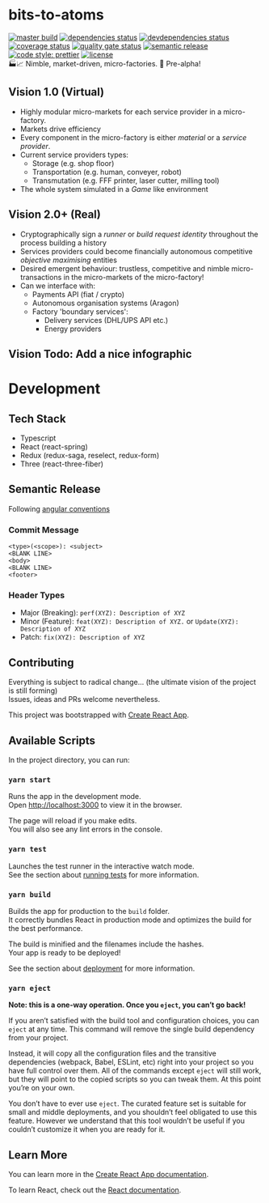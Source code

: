 # bits-to-atoms
[![master build](https://github.com/ThomasGale/bits-to-atoms/workflows/build/badge.svg?branch=master "master build")](https://github.com/ThomasGale/bits-to-atoms/actions?query=workflow%3Abuild) [![dependencies status](https://david-dm.org/thomasgale/bits-to-atoms/status.svg)](https://david-dm.org/thomasgale/bits-to-atoms) [![devdependencies status](https://david-dm.org/thomasgale/bits-to-atoms/dev-status.svg)](https://david-dm.org/thomasgale/bits-to-atoms?type=dev) [![coverage status](https://coveralls.io/repos/github/ThomasGale/bits-to-atoms/badge.svg?branch=master&kill_cache=1 "coverage status")](https://coveralls.io/github/ThomasGale/bits-to-atoms?branch=master) [![quality gate status](https://sonarcloud.io/api/project_badges/measure?project=ThomasGale_bits-to-atoms&metric=alert_status "quality status")](https://sonarcloud.io/dashboard?id=ThomasGale_bits-to-atoms) [![semantic release](https://img.shields.io/badge/%20%20%F0%9F%93%A6%F0%9F%9A%80-semantic--release-e10079.svg)](https://github.com/semantic-release/semantic-release) [![code style: prettier](https://img.shields.io/badge/code_style-prettier-ff69b4.svg)](https://github.com/prettier/prettier) [![license](https://img.shields.io/github/license/thomasgale/bits-to-atoms "license")](https://github.com/ThomasGale/bits-to-atoms/blob/master/LICENSE)  
🏭📈 Nimble, market-driven, micro-factories. 🚧 Pre-alpha!

## Vision 1.0 (Virtual)
- Highly modular micro-markets for each service provider in a micro-factory.
- Markets drive efficiency
- Every component in the micro-factory is either *material* or a *service provider*. 
- Current service providers types:
    - Storage (e.g. shop floor)
    - Transportation (e.g. human, conveyer, robot)
    - Transmutation (e.g. FFF printer, laser cutter, milling tool)
- The whole system simulated in a *Game* like environment

## Vision 2.0+ (Real)
- Cryptographically sign a *runner* or *build request identity* throughout the process building a history
- Services providers could become financially autonomous competitive *objective maximising* entities
- Desired emergent behaviour: trustless, competitive and nimble micro-transactions in the micro-markets of the micro-factory!
- Can we interface with:
	- Payments API (fiat / crypto)
	- Autonomous organisation systems (Aragon)
	- Factory 'boundary services':
		- Delivery services (DHL/UPS API etc.)
		- Energy providers

## Vision Todo: Add a nice infographic

# Development

## Tech Stack
- Typescript
- React (react-spring)
- Redux (redux-saga, reselect, redux-form)
- Three (react-three-fiber)

## Semantic Release
Following [angular conventions](https://github.com/conventional-changelog/conventional-changelog/tree/master/packages/conventional-changelog-angular)  

### Commit Message
```
<type>(<scope>): <subject>
<BLANK LINE>
<body>
<BLANK LINE>
<footer>
```

### Header Types
- Major (Breaking): `perf(XYZ): Description of XYZ`  
- Minor (Feature): `feat(XYZ): Description of XYZ.` or `Update(XYZ): Description of XYZ`  
- Patch: `fix(XYZ): Description of XYZ`  

## Contributing
Everything is subject to radical change... (the ultimate vision of the project is still forming)  
Issues, ideas and PRs welcome nevertheless.

This project was bootstrapped with [Create React App](https://github.com/facebook/create-react-app).
## Available Scripts

In the project directory, you can run:

### `yarn start`

Runs the app in the development mode.<br />
Open [http://localhost:3000](http://localhost:3000) to view it in the browser.

The page will reload if you make edits.<br />
You will also see any lint errors in the console.

### `yarn test`

Launches the test runner in the interactive watch mode.<br />
See the section about [running tests](https://facebook.github.io/create-react-app/docs/running-tests) for more information.

### `yarn build`

Builds the app for production to the `build` folder.<br />
It correctly bundles React in production mode and optimizes the build for the best performance.

The build is minified and the filenames include the hashes.<br />
Your app is ready to be deployed!

See the section about [deployment](https://facebook.github.io/create-react-app/docs/deployment) for more information.

### `yarn eject`

**Note: this is a one-way operation. Once you `eject`, you can’t go back!**

If you aren’t satisfied with the build tool and configuration choices, you can `eject` at any time. This command will remove the single build dependency from your project.

Instead, it will copy all the configuration files and the transitive dependencies (webpack, Babel, ESLint, etc) right into your project so you have full control over them. All of the commands except `eject` will still work, but they will point to the copied scripts so you can tweak them. At this point you’re on your own.

You don’t have to ever use `eject`. The curated feature set is suitable for small and middle deployments, and you shouldn’t feel obligated to use this feature. However we understand that this tool wouldn’t be useful if you couldn’t customize it when you are ready for it.

## Learn More

You can learn more in the [Create React App documentation](https://facebook.github.io/create-react-app/docs/getting-started).

To learn React, check out the [React documentation](https://reactjs.org/).
